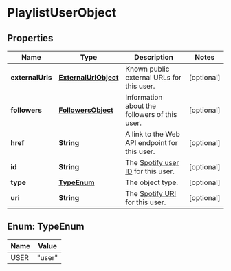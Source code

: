 

# PlaylistUserObject

## Properties

Name | Type | Description | Notes
------------ | ------------- | ------------- | -------------
**externalUrls** | [**ExternalUrlObject**](ExternalUrlObject.md) | Known public external URLs for this user.  |  [optional]
**followers** | [**FollowersObject**](FollowersObject.md) | Information about the followers of this user.  |  [optional]
**href** | **String** | A link to the Web API endpoint for this user.  |  [optional]
**id** | **String** | The [Spotify user ID](/documentation/web-api/#spotify-uris-and-ids) for this user.  |  [optional]
**type** | [**TypeEnum**](#TypeEnum) | The object type.  |  [optional]
**uri** | **String** | The [Spotify URI](/documentation/web-api/#spotify-uris-and-ids) for this user.  |  [optional]



## Enum: TypeEnum

Name | Value
---- | -----
USER | &quot;user&quot;



